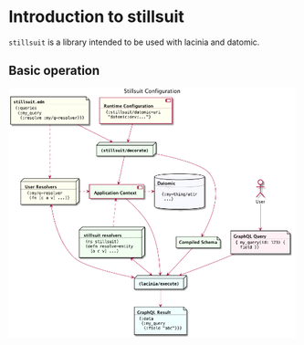 # Introduction to stillsuit

`stillsuit` is a library intended to be used with lacinia and datomic.

## Basic operation

![Summary diagram](stillsuit-summary.png "Overview")

